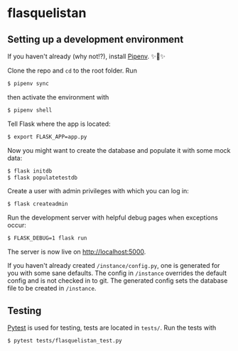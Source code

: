 # flasquelistan

## Setting up a development environment
If you haven't already (why not!?), install
[Pipenv](https://docs.pipenv.org/). ✨🍰✨

Clone the repo and `cd` to the root folder. Run
```sh
$ pipenv sync
```
then activate the environment with
```sh
$ pipenv shell
```

Tell Flask where the app is located:
```sh
$ export FLASK_APP=app.py
```

Now you might want to create the database and populate it with some mock data:
```sh
$ flask initdb
$ flask populatetestdb
```

Create a user with admin privileges with which you can log in:
```sh
$ flask createadmin
```

Run the development server with helpful debug pages when exceptions occur:
```sh
$ FLASK_DEBUG=1 flask run
```
The server is now live on [http://localhost:5000](http://localhost:5000).

If you haven't already created `/instance/config.py`, one is generated for you
with some sane defaults. The config in `/instance` overrides the default config
and is not checked in to git. The generated config sets the database file to be
created in `/instance`.

## Testing
[Pytest](https://docs.pytest.org/en/latest/) is used for testing, tests are
located in `tests/`. Run the tests with
```sh
$ pytest tests/flasquelistan_test.py
```
